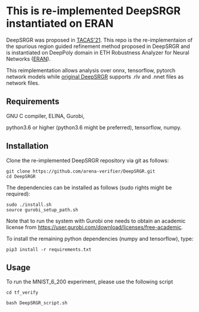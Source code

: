 This is re-implemented DeepSRGR instantiated on ERAN
========

DeepSRGR was proposed in [TACAS'21](https://arxiv.org/abs/2010.07722).
This repo is the re-implementaion of the spurious region guided refinement method proposed in DeepSRGR and is instantiated on DeepPoly domain in ETH Robustness Analyzer for Neural Networks ([ERAN](https://github.com/eth-sri/eran)). 

This reimplementation allows analysis over onnx, tensorflow, pytorch network models while [original DeepSRGR](https://github.com/CAS-LRJ/RefineRobustness) supports .rlv and .nnet files as network files.


Requirements 
------------
GNU C compiler, ELINA, Gurobi,

python3.6 or higher (python3.6 might be preferred), tensorflow, numpy.


Installation
------------
Clone the re-implemented DeepSRGR repository via git as follows:
```
git clone https://github.com/arena-verifier/DeepSRGR.git
cd DeepSRGR
```

The dependencies can be installed as follows (sudo rights might be required):
```
sudo ./install.sh
source gurobi_setup_path.sh
```

Note that to run the system with Gurobi one needs to obtain an academic license from https://user.gurobi.com/download/licenses/free-academic.

To install the remaining python dependencies (numpy and tensorflow), type:

```
pip3 install -r requirements.txt
```


Usage
-------------
To run the MNIST_6_200 experiment, please use the following script
```
cd tf_verify

bash DeepSRGR_script.sh
```
